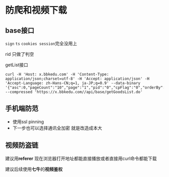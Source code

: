 # 防爬和视频下载

## base接口

`sign` `ts` `cookies session`完全没用上

rid 只做了判空

getList接口

```
curl -H 'Host: x.bbkedu.com' -H 'Content-Type: application/json;charset=utf-8' -H 'Accept: application/json' -H 'Accept-Language: zh-Hans-CN;q=1, ja-JP;q=0.9' --data-binary '{"asc":0,"pageCount":"10","page":"1","pid":"0","cpFlag":"0","orderBy":0,"specialId":"230","rid":"11","memId":"11","ts":1563851156}' --compressed 'https://x.bbkedu.com//api/base/getGoodsList.do'
```


## 手机端防范

- 使用ssl pinning
- 下一步也可以选择通讯全加密 就是改造成本大

## 视频防盗链

建议用**referer** 现在浏览器打开地址都能直接播放或者直接用curl命令都能下载

建议后续使用**七牛**的**视频鉴权**

